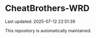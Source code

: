 # CheatBrothers-WRD

Last updated: 2025-07-12 22:51:39

This repository is automatically maintained.

